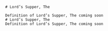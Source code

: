 
    # Lord’s Supper, The

    Definition of Lord’s Supper, The coming soon
    # Lord’s Supper, The
    Definition of Lord’s Supper, The coming soon